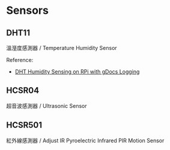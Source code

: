 # Sensors

## DHT11
溫溼度感測器 / Temperature Humidity Sensor

Reference: 
- [DHT Humidity Sensing on RPi with gDocs Logging](https://learn.adafruit.com/dht-humidity-sensing-on-raspberry-pi-with-gdocs-logging/python-setup)


## HCSR04
超音波感測器 / Ultrasonic Sensor


## HCSR501
紅外線感測器 / Adjust IR Pyroelectric Infrared PIR Motion Sensor

